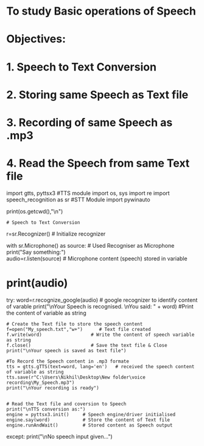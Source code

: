 # To study Basic operations of Speech



# Objectives:

# 1. Speech to Text Conversion
# 2. Storing same Speech as Text file
# 3. Recording of same Speech as .mp3
# 4. Read the Speech from same Text file


import gtts, pyttsx3           #TTS module
import os, sys
import re
import speech_recognition as sr #STT Module
import pywinauto



print(os.getcwd(),"\n")

    # Speech to Text Conversion

r=sr.Recognizer()                 # Initialize recognizer

with sr.Microphone() as source:   # Used Recogniser as Microphone
    print("Say something:")       
    audio=r.listen(source)        # Microphone content (speech) stored in variable
   # print(audio)

try:
    word=r.recognize_google(audio) # google recognizer to identify content of varable
    print("\nYour Speech is recognised. \nYou said: " + word) #Print the content of variable as string
    
    # Create the Text file to store the speech content
    f=open("My_speech.txt","w+")      # Text file created
    f.write(word)                  # Write the content of speech variable as string
    f.close()                      # Save the text file & Close
    print("\nYour speech is saved as text file")

    #To Record the Speech content in .mp3 formate
    tts = gtts.gTTS(text=word, lang='en')   # received the speech content of variable as string
    tts.save(r"C:\Users\Nikhil\Desktop\New folder\voice recording\My_Speech.mp3")
    print("\nYour recording is ready")
     

    # Read the Text file and coversion to Speech
    print("\nTTS conversion as:")
    engine = pyttsx3.init()     # Speech engine/driver initialised
    engine.say(word)            # Store the content of Text file
    engine.runAndWait()         # Stored content as Speech output

except:
    print("\nNo speech input given...")
